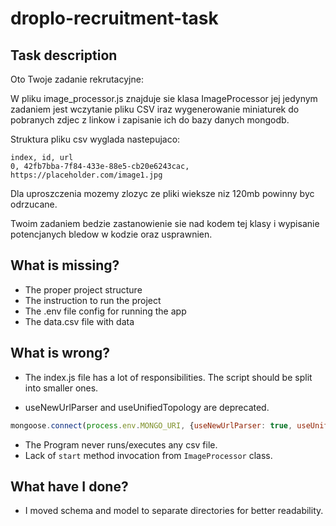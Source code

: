 # droplo-recruitment-task

## Task description

Oto Twoje zadanie rekrutacyjne:

W pliku image_processor.js znajduje sie klasa ImageProcessor jej jedynym zadaniem jest wczytanie pliku CSV iraz wygenerowanie miniaturek do pobranych zdjec z linkow i zapisanie ich do bazy danych mongodb.

Struktura pliku csv wyglada nastepujaco:

```
index, id, url
0, 42fb7bba-7f84-433e-88e5-cb20e6243cac, https://placeholder.com/image1.jpg
```

Dla uproszczenia mozemy zlozyc ze pliki wieksze niz 120mb powinny byc odrzucane.

Twoim zadaniem bedzie zastanowienie sie nad kodem tej klasy i wypisanie potencjanych bledow w kodzie oraz usprawnien.

## What is missing?

- The proper project structure
- The instruction to run the project
- The .env file config for running the app
- The data.csv file with data

## What is wrong?

- The index.js file has a lot of responsibilities. The script should be split into smaller ones.

- useNewUrlParser and useUnifiedTopology are deprecated.
```js
mongoose.connect(process.env.MONGO_URI, {useNewUrlParser: true, useUnifiedTopology: true});
```

- The Program never runs/executes any csv file.
- Lack of `start` method invocation from `ImageProcessor` class.

## What have I done?

- I moved schema and model to separate directories for better readability.